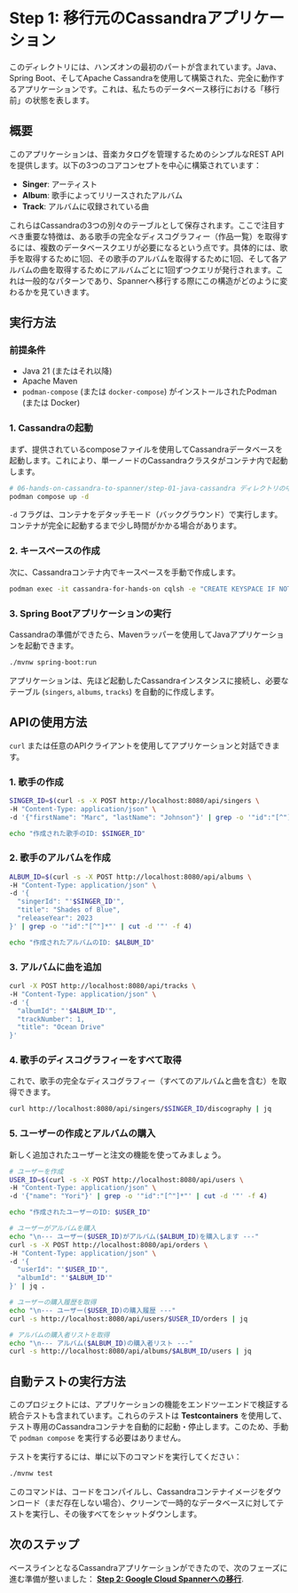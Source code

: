 # Step 1: 移行元のCassandraアプリケーション

このディレクトリには、ハンズオンの最初のパートが含まれています。Java、Spring Boot、そしてApache Cassandraを使用して構築された、完全に動作するアプリケーションです。これは、私たちのデータベース移行における「移行前」の状態を表します。

## 概要

このアプリケーションは、音楽カタログを管理するためのシンプルなREST APIを提供します。以下の3つのコアコンセプトを中心に構築されています：

- **Singer**: アーティスト
- **Album**: 歌手によってリリースされたアルバム
- **Track**: アルバムに収録されている曲

これらはCassandraの3つの別々のテーブルとして保存されます。ここで注目すべき重要な特徴は、ある歌手の完全なディスコグラフィー（作品一覧）を取得するには、複数のデータベースクエリが必要になるという点です。具体的には、歌手を取得するために1回、その歌手のアルバムを取得するために1回、そして各アルバムの曲を取得するためにアルバムごとに1回ずつクエリが発行されます。これは一般的なパターンであり、Spannerへ移行する際にこの構造がどのように変わるかを見ていきます。

## 実行方法

### 前提条件

- Java 21 (またはそれ以降)
- Apache Maven
- `podman-compose` (または `docker-compose`) がインストールされたPodman (または Docker)

### 1. Cassandraの起動

まず、提供されているcomposeファイルを使用してCassandraデータベースを起動します。これにより、単一ノードのCassandraクラスタがコンテナ内で起動します。

```bash
# 06-hands-on-cassandra-to-spanner/step-01-java-cassandra ディレクトリの中から実行
podman compose up -d
```

`-d` フラグは、コンテナをデタッチモード（バックグラウンド）で実行します。コンテナが完全に起動するまで少し時間がかかる場合があります。

### 2. キースペースの作成

次に、Cassandraコンテナ内でキースペースを手動で作成します。

```bash
podman exec -it cassandra-for-hands-on cqlsh -e "CREATE KEYSPACE IF NOT EXISTS music_keyspace WITH replication = {'class': 'SimpleStrategy', 'replication_factor': 1};"
```

### 3. Spring Bootアプリケーションの実行

Cassandraの準備ができたら、Mavenラッパーを使用してJavaアプリケーションを起動できます。

```bash
./mvnw spring-boot:run
```

アプリケーションは、先ほど起動したCassandraインスタンスに接続し、必要なテーブル (`singers`, `albums`, `tracks`) を自動的に作成します。

## APIの使用方法

`curl` または任意のAPIクライアントを使用してアプリケーションと対話できます。

### 1. 歌手の作成

```bash
SINGER_ID=$(curl -s -X POST http://localhost:8080/api/singers \
-H "Content-Type: application/json" \
-d '{"firstName": "Marc", "lastName": "Johnson"}' | grep -o '"id":"[^"]*"' | cut -d '"' -f 4)

echo "作成された歌手のID: $SINGER_ID"
```

### 2. 歌手のアルバムを作成

```bash
ALBUM_ID=$(curl -s -X POST http://localhost:8080/api/albums \
-H "Content-Type: application/json" \
-d '{ 
  "singerId": "'$SINGER_ID'", 
  "title": "Shades of Blue", 
  "releaseYear": 2023
}' | grep -o '"id":"[^"]*"' | cut -d '"' -f 4)

echo "作成されたアルバムのID: $ALBUM_ID"
```

### 3. アルバムに曲を追加

```bash
curl -X POST http://localhost:8080/api/tracks \
-H "Content-Type: application/json" \
-d '{ 
  "albumId": "'$ALBUM_ID'", 
  "trackNumber": 1, 
  "title": "Ocean Drive"
}'
```

### 4. 歌手のディスコグラフィーをすべて取得

これで、歌手の完全なディスコグラフィー（すべてのアルバムと曲を含む）を取得できます。

```bash
curl http://localhost:8080/api/singers/$SINGER_ID/discography | jq
```

### 5. ユーザーの作成とアルバムの購入

新しく追加されたユーザーと注文の機能を使ってみましょう。

```bash
# ユーザーを作成
USER_ID=$(curl -s -X POST http://localhost:8080/api/users \
-H "Content-Type: application/json" \
-d '{"name": "Yori"}' | grep -o '"id":"[^"]*"' | cut -d '"' -f 4)

echo "作成されたユーザーのID: $USER_ID"

# ユーザーがアルバムを購入
echo "\n--- ユーザー($USER_ID)がアルバム($ALBUM_ID)を購入します ---"
curl -s -X POST http://localhost:8080/api/orders \
-H "Content-Type: application/json" \
-d '{ 
  "userId": "'$USER_ID'", 
  "albumId": "'$ALBUM_ID'"
}' | jq .

# ユーザーの購入履歴を取得
echo "\n--- ユーザー($USER_ID)の購入履歴 ---"
curl -s http://localhost:8080/api/users/$USER_ID/orders | jq

# アルバムの購入者リストを取得
echo "\n--- アルバム($ALBUM_ID)の購入者リスト ---"
curl -s http://localhost:8080/api/albums/$ALBUM_ID/users | jq
```

## 自動テストの実行方法

このプロジェクトには、アプリケーションの機能をエンドツーエンドで検証する統合テストも含まれています。これらのテストは **Testcontainers** を使用して、テスト専用のCassandraコンテナを自動的に起動・停止します。このため、手動で `podman compose` を実行する必要はありません。

テストを実行するには、単に以下のコマンドを実行してください：

```bash
./mvnw test
```

このコマンドは、コードをコンパイルし、Cassandraコンテナイメージをダウンロード（まだ存在しない場合）、クリーンで一時的なデータベースに対してテストを実行し、その後すべてをシャットダウンします。

## 次のステップ

ベースラインとなるCassandraアプリケーションができたので、次のフェーズに進む準備が整いました： **[Step 2: Google Cloud Spannerへの移行](../step-02-java-spanner)**.